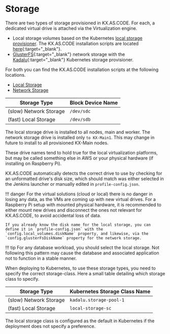 # Storage

There are two types of storage provisioned in KX.AS.CODE. For each, a dedicated virtual drive is attached via the Virtualization engine.

- Local storage volumes based on the Kubernetes [local storage provisioner](https://github.com/kubernetes-sigs/sig-storage-local-static-provisioner). The KX.AS.CODE installation scripts are located [here](https://github.com/Accenture/kx.as.code/tree/main/auto-setup/core/local-storage){:target="\_blank"}.
- [GlusterFS](https://www.gluster.org/){:target="\_blank"} network storage with the [Kadalu](https://kadalu.github.io/){:target="\_blank"} Kubernetes storage provisioner.

For both you can find the KX.AS.CODE installation scripts at the following locations.

- [Local Storage](https://github.com/Accenture/kx.as.code/tree/main/auto-setup/core/local-storage)
- [Network Storage](https://github.com/Accenture/kx.as.code/tree/main/auto-setup/core/glusterfs-storage)

| Storage Type           | Block Device Name |
|------------------------|-------------------|
| (slow) Network Storage | `/dev/sdc`        |
| (fast) Local Storage   | `/dev/sdb`        |

The local storage drive is installed to all nodes, main and worker. The network storage drive is installed only `to KX-Main1`. This may change in future to install to all provisioned KX-Main nodes.

These drive names tend to hold true for the local virtualization platforms, but may be called something else in AWS or your physical hardware (if installing on Raspberry Pi).

KX.AS.CODE automatically detects the correct drive to use by checking for an unformatted drive's disk size, which should match was either selected in the Jenkins launcher or manually edited in `profile-config.json`. 

!!! danger
    For the virtual solutions (cloud or local) there is no danger in losing any data, as the VMs are coming up with new virtual drives. For a Raspberry Pi setup with mounted physical hardware, it is recommended to either mount new drives and disconnect the ones not relevant for KX.AS.CODE, to avoid accidental loss of data.

    If you already know the disk name for the local storage, you can define it in `profile-config.json` with the `config.local_volumes.diskName` property, and likewise, via the `config.glusterFsDiskName` property for the network storage.  

!!! tip
    For any database workload, you should select the local storage. Not following this pattern may cause the database and associated application not to function in a stable manner.  

When deploying to Kubernetes, to use these storage types, you need to specify the correct storage-class. Here a small table detailing which storage class to specify.

| Storage Type           | Kubernetes Storage Class Name |
|------------------------|----|
| (slow) Network Storage |`kadalu.storage-pool-1` |
| (fast) Local Storage   |`local-storage-sc`|

The local storage class is configured as the default in Kubernetes if the deployment does not specify a preference.